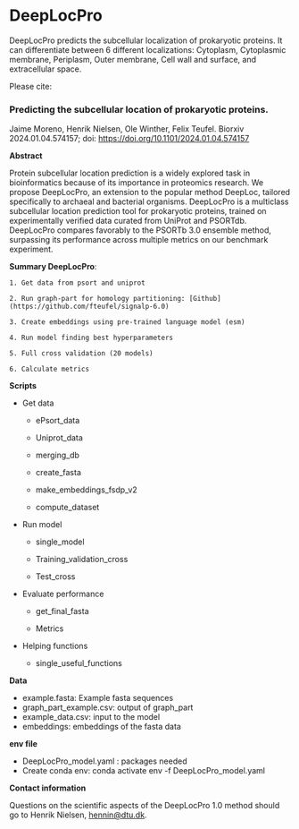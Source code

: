 # DeepLocPro
DeepLocPro predicts the subcellular localization of prokaryotic proteins. It can differentiate between 6 different localizations: Cytoplasm, Cytoplasmic membrane, Periplasm, Outer membrane, Cell wall and surface, and extracellular space.

Please cite:

### Predicting the subcellular location of prokaryotic proteins.

Jaime Moreno, Henrik Nielsen, Ole Winther, Felix Teufel.
Biorxiv 2024.01.04.574157; doi: https://doi.org/10.1101/2024.01.04.574157

**Abstract**

Protein subcellular location prediction is a widely explored task in bioinformatics because of its importance in proteomics research. We propose DeepLocPro, an extension to the popular method DeepLoc, tailored specifically to archaeal and bacterial organisms. DeepLocPro is a multiclass subcellular location prediction tool for prokaryotic proteins, trained on experimentally verified data curated from UniProt and PSORTdb. DeepLocPro compares favorably to the PSORTb 3.0 ensemble method, surpassing its performance across multiple metrics on our benchmark experiment.

**Summary DeepLocPro**:

    1. Get data from psort and uniprot
    
    2. Run graph-part for homology partitioning: [Github](https://github.com/fteufel/signalp-6.0)
    
    3. Create embeddings using pre-trained language model (esm)
    
    4. Run model finding best hyperparameters
    
    5. Full cross validation (20 models)

    6. Calculate metrics
    
**Scripts**

- Get data

    - ePsort_data

    - Uniprot_data

    - merging_db

    - create_fasta

    - make_embeddings_fsdp_v2

    - compute_dataset

- Run model

    - single_model

    - Training_validation_cross

    - Test_cross

- Evaluate performance

    - get_final_fasta

    - Metrics

- Helping functions
    - single_useful_functions

**Data**
- example.fasta: Example fasta sequences
- graph_part_example.csv: output of graph_part
- example_data.csv: input to the model
- embeddings: embeddings of the fasta data

**env file**
* DeepLocPro_model.yaml : packages needed
* Create conda env: conda activate env -f DeepLocPro_model.yaml


**Contact information**

Questions on the scientific aspects of the DeepLocPro 1.0 method should go to Henrik Nielsen, hennin@dtu.dk.
